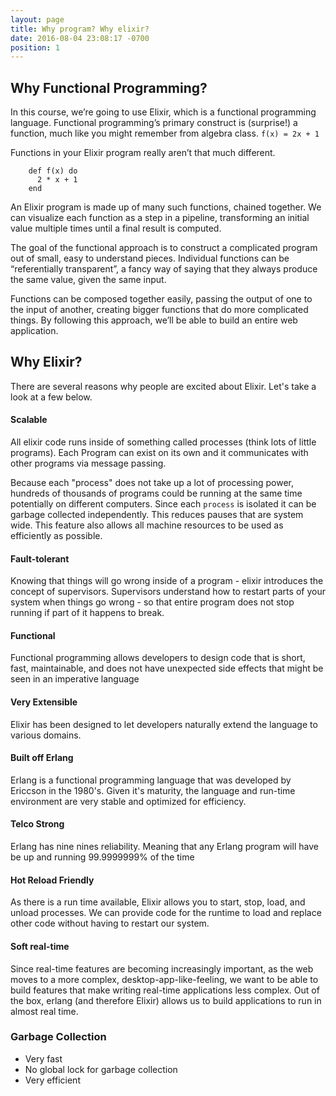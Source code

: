 ```yaml
---
layout: page
title: Why program? Why elixir?
date: 2016-08-04 23:08:17 -0700
position: 1
---
```


## Why Functional Programming?
  In this course, we’re going to use Elixir, which is a functional programming language. Functional programming’s primary construct is (surprise!) a function, much like you might remember from algebra class.
  `f(x) = 2x + 1`

  Functions in your Elixir program really aren’t that much different.

  ```
      def f(x) do
        2 * x + 1
      end
  ```

  An Elixir program is made up of many such functions, chained together. We can visualize each function as a step in a pipeline, transforming an initial value multiple times until a final result is computed.

  The goal of the functional approach is to construct a complicated program out of small, easy to understand pieces. Individual functions can be “referentially transparent”, a fancy way of saying that they always produce the same value, given the same input.

  Functions can be composed together easily, passing the output of one to the input of another, creating bigger functions that do more complicated things. By following this approach, we’ll be able to build an entire web application.


## Why Elixir?

There are several reasons why people are excited about Elixir. Let's take a look at a few below.

#### Scalable

All elixir code runs inside of something called processes (think lots of little programs). Each Program can exist on its own and it communicates with other programs via message passing.

Because each "process" does not take up a lot of processing power, hundreds of thousands of programs could be running at the same time potentially on different computers. Since each `process` is isolated it can be garbage collected independently. This reduces pauses that are system wide. This feature also allows all machine resources to be used as efficiently as possible.

#### Fault-tolerant

Knowing that things will go wrong inside of a program - elixir introduces the concept of supervisors. Supervisors understand how to restart parts of your system when things go wrong - so that entire program does not stop running if part of it happens to break.

#### Functional

Functional programming allows developers to design code that is short, fast, maintainable, and does not have unexpected side effects that might be seen in an imperative language

#### Very Extensible

Elixir has been designed to let developers naturally extend the language to various domains.

#### Built off Erlang

Erlang is a functional programming language that was developed by Ericcson in the 1980's. Given it's maturity, the language and run-time environment are very stable and optimized for efficiency.

#### Telco Strong

Erlang has nine nines reliability. Meaning that any Erlang program will have be up and running 99.9999999% of the time

#### Hot Reload Friendly

As there is a run time available, Elixir allows you to start, stop, load, and unload processes. We can provide code for the runtime to load and replace other code without having to restart our system.

#### Soft real-time

Since real-time features are becoming increasingly important, as the web moves to a more complex, desktop-app-like-feeling, we want to be able to build features that make writing real-time applications less complex. Out of the box, erlang (and therefore Elixir) allows us to build applications to run in almost real time.

### Garbage Collection

* Very fast
* No global lock for garbage collection
* Very efficient
